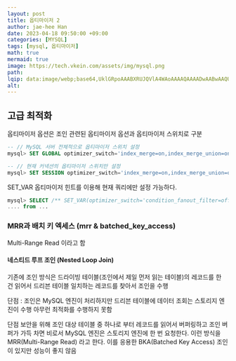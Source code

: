 ```yaml
---
layout: post  
title: 옵티마이저 2 
author: jae-hee Han  
date: 2023-04-18 09:50:00 +09:00  
categories: [MYSQL]  
tags: [mysql, 옵티마이저]  
math: true  
mermaid: true  
image: https://tech.vkein.com/assets/img/mysql.png
path:   
lqip: data:image/webp;base64,UklGRpoAAABXRUJQVlA4WAoAAAAQAAAADwAABwAAQUxQSDIAAAARL0AmbZurmr57yyIiqE8oiG0bejIYEQTgqiDA9vqnsUSI6H+oAERp2HZ65qP/VIAWAFZQOCBCAAAA8AEAnQEqEAAIAAVAfCWkAALp8sF8rgRgAP7o9FDvMCkMde9PK7euH5M1m6VWoDXf2FkP3BqV0ZYbO6NA/VFIAAAA  
alt:
---
```


## 고급 최적화

옵티마이저 옵션은 조인 관련된 옵티마이저 옵션과 옵티마이저 스위치로 구분

```sql
-- // MySQL 서버 전체적으로 옵티마이저 스위치 설정 
mysql> SET GLOBAL optimizer_switch='index_merge=on,index_merge_union=on,...';

-- // 현재 커넥션의 옵티마이저 스위치만 설정 
mysql> SET SESSION optimizer_switch='index_merge=on,index_merge_union=on,...';
```

SET_VAR 옵티마이저 힌트를 이용해 현재 쿼리에만 설정 가능하다.
```sql
mysql> SELECT /** SET_VAR(optimizer_switch='condition_fanout_filter=off') */
.... from ...
```

### MRR과 배치 키 엑세스 (mrr & batched_key_access)

Multi-Range Read 이라고 함

#### 네스티드 루프 조인 (Nested Loop Join)
기존에 조인 방식은 드라이빙 테이블(조인에서 제일 먼저 읽는 테이블)의 레코드를 한 건 읽어서 드리븐 테이블 일치하는 레코드를 찾아서 조인을 수행

단점 : 조인은 MySQL 엔진이 처리하지만 드리븐 테이블에 데이터 조회는 스토리지 엔진이 수행 아무런 최적화를 수행하지 못함

단점 보안을 위해 조인 대상 테이블 중 하나로 부터 레코드를 읽어서 버퍼링하고 조인 버퍼가 가득 차면 비로서 MySQL 엔진은 스토리지 엔진에 한 번 요청한다. 
이런 방식을 MRR(Multi-Range Read) 라고 한다. 이를 응용한 BKA(Batched Key Access) 조인이 있지만 성능이 좋지 않음


